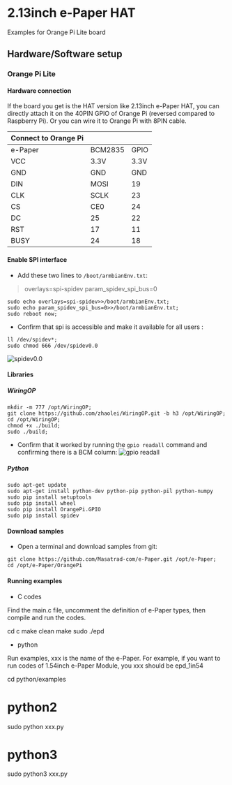 # 2.13inch e-Paper HAT
Examples for Orange Pi Lite board
## Hardware/Software setup
### Orange Pi Lite
#### Hardware connection
If the board you get is the HAT version like 2.13inch e-Paper HAT, you can directly attach it on the 40PIN GPIO of Orange Pi (reversed compared to Raspberry Pi). Or you can wire it to Orange Pi with 8PIN cable.

|**Connect to Orange Pi** |||
|- |- |-|
|  e-Paper | BCM2835 | GPIO |
|VCC|3.3V|3.3V|
|GND|GND|GND|
|DIN|MOSI|19|
|CLK|SCLK|23|
|CS|CE0|24|
|DC|25|22|
|RST|17|11|
|BUSY|24|18|

#### Enable SPI interface

 - Add these two lines to `/boot/armbianEnv.txt`:
> overlays=spi-spidev
> param_spidev_spi_bus=0
```
sudo echo overlays=spi-spidev>>/boot/armbianEnv.txt;
sudo echo param_spidev_spi_bus=0>>/boot/armbianEnv.txt;
sudo reboot now;
```
 - Confirm that spi is accessible and make it available for all users :
```
ll /dev/spidev*;
sudo chmod 666 /dev/spidev0.0
```
![spidev0.0](https://lh3.googleusercontent.com/u/0/d/1yJRSVAcWzIsOMU8RPNHjI1d5xYdBLaBG=w1920-h937-iv1)

#### Libraries
##### WiringOP
    mkdir -m 777 /opt/WiringOP;
    git clone https://github.com/zhaolei/WiringOP.git -b h3 /opt/WiringOP;
    cd /opt/WiringOP;
    chmod +x ./build;
    sudo ./build;

 - Confirm that it worked by running the `gpio readall` command and confirming there is a BCM column:
 ![gpio readall](https://lh3.googleusercontent.com/u/0/d/14x9T6az7orXUInLT06qFlbyR_UlqtkYD=w1920-h937-iv1)

##### Python
```
sudo apt-get update
sudo apt-get install python-dev python-pip python-pil python-numpy
sudo pip install setuptools
sudo pip install wheel
sudo pip install OrangePi.GPIO
sudo pip install spidev
```
#### Download samples

 - Open a terminal and download samples from git:
```
git clone https://github.com/Masatrad-com/e-Paper.git /opt/e-Paper;
cd /opt/e-Paper/OrangePi
```
#### Running examples
-   C codes

Find the main.c file, uncomment the definition of e-Paper types, then compile and run the codes.

cd c
make clean
make
sudo ./epd

-   python

Run examples, xxx is the name of the e-Paper. For example, if you want to run codes of 1.54inch e-Paper Module, you xxx should be epd_1in54  

cd python/examples
# python2
sudo python xxx.py
# python3
sudo python3 xxx.py
<!--stackedit_data:
eyJoaXN0b3J5IjpbNzkwMzQ3MzYwLDEwNTQ1Mzc5MzEsODA4Nz
M2NTU1LC01MTk4MDgyMiwxNjY1OTMyMTA2LDEzOTg3NDY3OSwt
MjMxNTI2NTg3LC05NTY4MTM2MDgsLTEyODcwNDA2MjMsMTMwND
UwMzksNDc2Mzg0MjU5LDczMDc3Mzg4MCwtMTAzNjUwNjkyNywx
Njg4MzgyMjA4XX0=
-->